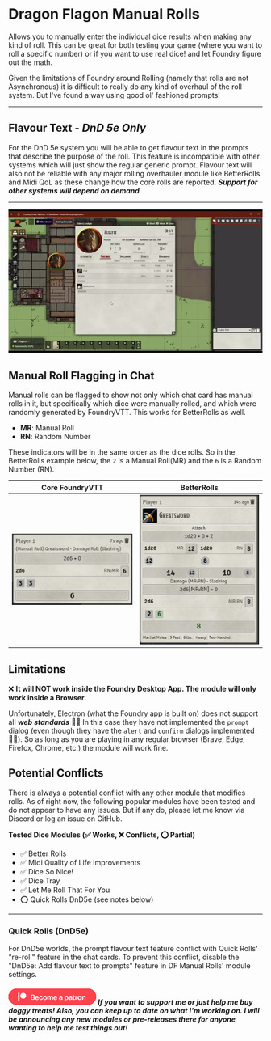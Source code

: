 # Dragon Flagon Manual Rolls

Allows you to manually enter the individual dice results when making any kind of roll. This can be great for both testing your game (where you want to roll a specific number) or if you want to use real dice! and let Foundry figure out the math.

Given the limitations of Foundry around Rolling (namely that rolls are not Asynchronous) it is difficult to really do any kind of overhaul of the roll system. But I've found a way using good ol' fashioned prompts!

---

## Flavour Text - *DnD 5e Only*

For the DnD 5e system you will be able to get flavour text in the prompts that describe the purpose of the roll. This feature is incompatible with other systems which will just show the regular generic prompt. Flavour text will also not be reliable with any major rolling overhauler module like BetterRolls and Midi QoL as these change how the core rolls are reported.
***Support for other systems will depend on demand***

---

![Manual Rolls Demo](../.assets/df-manual-rolls-demo.webp)

## Manual Roll Flagging in Chat

Manual rolls can be flagged to show not only which chat card has manual rolls in it, but specifically which dice were manually rolled, and which were randomly generated by FoundryVTT. This works for BetterRolls as well.

- **MR**: Manual Roll
- **RN**: Random Number

These indicators will be in the same order as the dice rolls. So in the BetterRolls example below, the `2` is a Manual Roll(MR) and the `6` is a Random Number (RN).

|Core FoundryVTT|BetterRolls|
|:-:|:-:|
|![Core FoundryVTT Labels](../.assets/df-manual-rolls-labels.png)|![BetterRolls Labels](../.assets/df-manual-rolls-labels-br.png)|

## Limitations

❌ **It will NOT work inside the Foundry Desktop App. The module will only work inside a Browser.**

Unfortunately, Electron (what the Foundry app is built on) does not support all ***web standards*** 🤦‍♂️ In this case they have not implemented the `prompt` dialog (even though they have the `alert` and `confirm` dialogs implemented 🤷‍♂️). So as long as you are playing in any regular browser (Brave, Edge, Firefox, Chrome, etc.) the module will work fine.

## Potential Conflicts

There is always a potential conflict with any other module that modifies rolls. As of right now, the following popular modules have been tested and do not appear to have any issues. But if any do, please let me know via Discord or log an issue on GitHub.

**Tested Dice Modules (✅ Works, ❌ Conflicts, ⭕ Partial)**

- ✅ Better Rolls
- ✅ Midi Quality of Life Improvements
- ✅ Dice So Nice!
- ✅ Dice Tray
- ✅ Let Me Roll That For You
- ⭕ Quick Rolls DnD5e (see notes below)
---

### Quick Rolls (DnD5e)
For DnD5e worlds, the prompt flavour text feature conflict with Quick Rolls' "re-roll" feature in the chat cards. To prevent this conflict, disable the "DnD5e: Add flavour text to prompts" feature in DF Manual Rolls' module settings.

##### [![become a patron](../.assets/patreon-image.png)](https://www.patreon.com/bePatron?u=46113583) If you want to support me or just help me buy doggy treats! Also, you can keep up to date on what I'm working on. I will be announcing any new modules or pre-releases there for anyone wanting to help me test things out!
